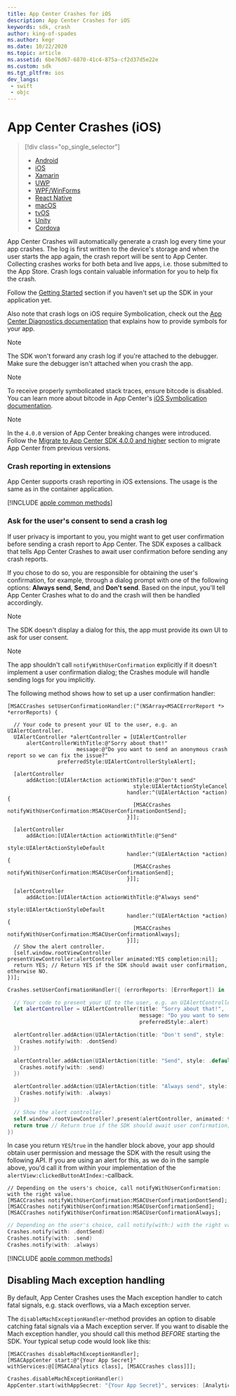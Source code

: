```yaml
---
title: App Center Crashes for iOS
description: App Center Crashes for iOS
keywords: sdk, crash
author: king-of-spades
ms.author: kegr
ms.date: 10/22/2020
ms.topic: article
ms.assetid: 6be76d67-6870-41c4-875a-cf2d37d5e22e
ms.custom: sdk
ms.tgt_pltfrm: ios
dev_langs:
 - swift
 - objc
---
```


# App Center Crashes (iOS)
> [!div  class="op_single_selector"]
> * [Android](android.md)
> * [iOS](ios.md)
> * [Xamarin](xamarin.md)
> * [UWP](uwp.md)
> * [WPF/WinForms](wpf-winforms.md)
> * [React Native](react-native.md)
> * [macOS](macos.md)
> * [tvOS](tvos.md)
> * [Unity](unity.md)
> * [Cordova](cordova.md)

App Center Crashes will automatically generate a crash log every time your app crashes. The log is first written to the device's storage and when the user starts the app again, the crash report will be sent to App Center. Collecting crashes works for both beta and live apps, i.e. those submitted to the App Store. Crash logs contain valuable information for you to help fix the crash.

Follow the [Getting Started](~/sdk/getting-started/ios.md) section if you haven't set up the SDK in your application yet.

Also note that crash logs on iOS require Symbolication, check out the [App Center Diagnostics documentation](~/diagnostics/iOS-symbolication.md) that explains how to provide symbols for your app.

> [!NOTE]
> The SDK won't forward any crash log if you're attached to the debugger. Make sure the debugger isn't attached when you crash the app.

> [!NOTE]
> To receive properly symbolicated stack traces, ensure bitcode is disabled. You can learn more about bitcode in App Center's [iOS Symbolication documentation](~/diagnostics/ios-symbolication.md#bitcode).

> [!NOTE]
> In the `4.0.0` version of App Center breaking changes were introduced. Follow the [Migrate to App Center SDK 4.0.0 and higher](../getting-started/migration/apple-sdk-update.md) section to migrate App Center from previous versions.

### Crash reporting in extensions

App Center supports crash reporting in iOS extensions. The usage is the same as in the container application.

[!INCLUDE [apple common methods](includes/apple-common-methods-1.md)]

### Ask for the user's consent to send a crash log

If user privacy is important to you, you might want to get user confirmation before sending a crash report to App Center. The SDK exposes a callback that tells App Center Crashes to await user confirmation before sending any crash reports.

If you chose to do so, you are responsible for obtaining the user's confirmation, for example, through a dialog prompt with one of the following options: **Always send**, **Send**, and **Don't send**. Based on the input, you'll tell App Center Crashes what to do and the crash will then be handled accordingly.

> [!NOTE]
> The SDK doesn't display a dialog for this, the app must provide its own UI to ask for user consent.

> [!NOTE]
> The app shouldn't call `notifyWithUserConfirmation` explicitly if it doesn't implement a user confirmation dialog; the Crashes module will handle sending logs for you implicitly.

The following method shows how to set up a user confirmation handler:

```objc
[MSACCrashes setUserConfirmationHandler:(^(NSArray<MSACErrorReport *> *errorReports) {

  // Your code to present your UI to the user, e.g. an UIAlertController.
  UIAlertController *alertController = [UIAlertController
      alertControllerWithTitle:@"Sorry about that!"
                      message:@"Do you want to send an anonymous crash report so we can fix the issue?"
                preferredStyle:UIAlertControllerStyleAlert];

  [alertController
      addAction:[UIAlertAction actionWithTitle:@"Don't send"
                                        style:UIAlertActionStyleCancel
                                      handler:^(UIAlertAction *action) {
                                        [MSACCrashes notifyWithUserConfirmation:MSACUserConfirmationDontSend];
                                      }]];

  [alertController
      addAction:[UIAlertAction actionWithTitle:@"Send"
                                        style:UIAlertActionStyleDefault
                                      handler:^(UIAlertAction *action) {
                                        [MSACCrashes notifyWithUserConfirmation:MSACUserConfirmationSend];
                                      }]];

  [alertController
      addAction:[UIAlertAction actionWithTitle:@"Always send"
                                        style:UIAlertActionStyleDefault
                                      handler:^(UIAlertAction *action) {
                                        [MSACCrashes notifyWithUserConfirmation:MSACUserConfirmationAlways];
                                      }]];
  // Show the alert controller.
  [self.window.rootViewController presentViewController:alertController animated:YES completion:nil];
  return YES; // Return YES if the SDK should await user confirmation, otherwise NO.
})];
```
```swift
Crashes.setUserConfirmationHandler({ (errorReports: [ErrorReport]) in

  // Your code to present your UI to the user, e.g. an UIAlertController.
  let alertController = UIAlertController(title: "Sorry about that!",
                                          message: "Do you want to send an anonymous crash report so we can fix the issue?",
                                          preferredStyle:.alert)

  alertController.addAction(UIAlertAction(title: "Don't send", style: .cancel) {_ in
    Crashes.notify(with: .dontSend)
  })

  alertController.addAction(UIAlertAction(title: "Send", style: .default) {_ in
    Crashes.notify(with: .send)
  })

  alertController.addAction(UIAlertAction(title: "Always send", style: .default) {_ in
    Crashes.notify(with: .always)
  })

  // Show the alert controller.
  self.window?.rootViewController?.present(alertController, animated: true)
  return true // Return true if the SDK should await user confirmation, otherwise return false.
})
```

In case you return `YES`/`true` in the handler block above, your app should obtain user permission and message the SDK with the result using the following API. If you are using an alert for this, as we do in the sample above, you'd call it from within your implementation of the `alertView:clickedButtonAtIndex:`-callback.

```objc
// Depending on the users's choice, call notifyWithUserConfirmation: with the right value.
[MSACCrashes notifyWithUserConfirmation:MSACUserConfirmationDontSend];
[MSACCrashes notifyWithUserConfirmation:MSACUserConfirmationSend];
[MSACCrashes notifyWithUserConfirmation:MSACUserConfirmationAlways];
```
```swift
// Depending on the user's choice, call notify(with:) with the right value.
Crashes.notify(with: .dontSend)
Crashes.notify(with: .send)
Crashes.notify(with: .always)
```

[!INCLUDE [apple common methods](includes/apple-common-methods-2.md)]

## Disabling Mach exception handling

By default, App Center Crashes uses the Mach exception handler to catch fatal signals, e.g. stack overflows, via a Mach exception server.

The `disableMachExceptionHandler`-method provides an option to disable catching fatal signals via a Mach exception server. If you want to disable the Mach exception handler, you should call this method *BEFORE* starting the SDK. Your typical setup code would look like this:

```objc
[MSACCrashes disableMachExceptionHandler];
[MSACAppCenter start:@"{Your App Secret}" withServices:@[[MSACAnalytics class], [MSACCrashes class]]];
```
```swift
Crashes.disableMachExceptionHandler()
AppCenter.start(withAppSecret: "{Your App Secret}", services: [Analytics.self, Crashes.self])
```
